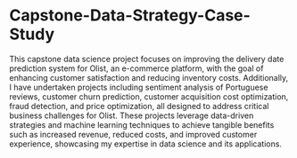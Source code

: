 # Capstone-Data-Strategy-Case-Study

This capstone data science project focuses on improving the delivery date prediction system for Olist, an e-commerce platform, with the goal of enhancing customer satisfaction and reducing inventory costs. Additionally, I have undertaken projects including sentiment analysis of Portuguese reviews, customer churn prediction, customer acquisition cost optimization, fraud detection, and price optimization, all designed to address critical business challenges for Olist. These projects leverage data-driven strategies and machine learning techniques to achieve tangible benefits such as increased revenue, reduced costs, and improved customer experience, showcasing my expertise in data science and its applications.
